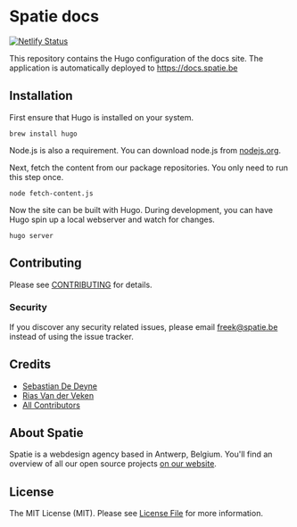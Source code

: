 # Spatie docs

[![Netlify Status](https://api.netlify.com/api/v1/badges/855d0daf-00d9-4dcb-8fca-66f51c48edee/deploy-status)](https://app.netlify.com/sites/docs-spatie/deploys)

This repository contains the Hugo configuration of the docs site. The application is automatically deployed to https://docs.spatie.be

## Installation

First ensure that Hugo is installed on your system.

```
brew install hugo
```

Node.js is also a requirement. You can download node.js from [nodejs.org](https://nodejs.org/en/).

Next, fetch the content from our package repositories. You only need to run this step once.

```
node fetch-content.js
```

Now the site can be built with Hugo. During development, you can have Hugo spin up a local webserver and watch for changes.

```
hugo server
```

## Contributing

Please see [CONTRIBUTING](CONTRIBUTING.md) for details.

### Security

If you discover any security related issues, please email freek@spatie.be instead of using the issue tracker.

## Credits

- [Sebastian De Deyne](https://github.com/sebastiandedeyne)
- [Rias Van der Veken](https://github.com/riasvdv)
- [All Contributors](../../contributors)

## About Spatie

Spatie is a webdesign agency based in Antwerp, Belgium. You'll find an overview of all our open source projects [on our website](https://spatie.be/opensource).

## License

The MIT License (MIT). Please see [License File](LICENSE.md) for more information.

